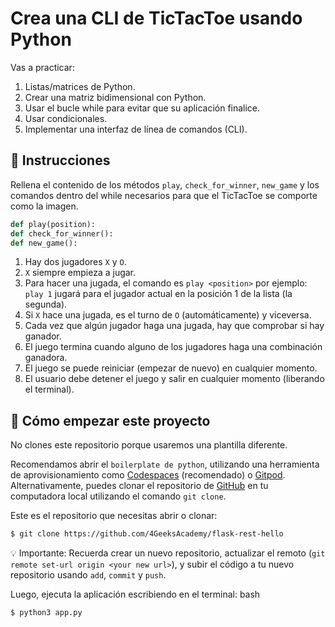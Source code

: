 <!--hide-->
# Crea una CLI de TicTacToe usando Python
<!--endhide-->

Vas a practicar:
1. Listas/matrices de Python.
2. Crear una matriz bidimensional con Python.
3. Usar el bucle while para evitar que su aplicación finalice.
4. Usar condicionales.
5. Implementar una interfaz de línea de comandos (CLI).

## 📝 Instrucciones

Rellena el contenido de los métodos `play`, `check_for_winner`, `new_game` y los comandos dentro del while necesarios para que el TicTacToe se comporte como la imagen.

```python
def play(position):
def check_for_winner():
def new_game():
```

1. Hay dos jugadores `X` y `O`.
2. `X` siempre empieza a jugar.
3. Para hacer una jugada, el comando es `play <position>` por ejemplo: `play 1` jugará para el jugador actual en la posición 1 de la lista (la segunda).
4. Si `X` hace una jugada, es el turno de `O` (automáticamente) y viceversa.
4. Cada vez que algún jugador haga una jugada, hay que comprobar si hay ganador.
5. El juego termina cuando alguno de los jugadores haga una combinación ganadora.
6. El juego se puede reiniciar (empezar de nuevo) en cualquier momento.
7. El usuario debe detener el juego y salir en cualquier momento (liberando el terminal).

<onlyfor saas="false" withBanner="false">
  
## 🌱 Cómo empezar este proyecto

No clones este repositorio porque usaremos una plantilla diferente.  

Recomendamos abrir el `boilerplate de python`,  utilizando una herramienta de aprovisionamiento como [Codespaces](https://4geeks.com/es/lesson/tutorial-de-github-codespaces) (recomendado) o [Gitpod](https://4geeks.com/lesson/how-to-use-gitpod). Alternativamente, puedes clonar el repositorio de [GitHub](https://4geeks.com/es/how-to/como-clonar-un-repositorio-de-github) en tu computadora local utilizando el comando `git clone`.  

Este es el repositorio que necesitas abrir o clonar:  

```sh
$ git clone https://github.com/4GeeksAcademy/flask-rest-hello
```

💡 Importante: Recuerda crear un nuevo repositorio, actualizar el remoto (`git remote set-url origin <your new url>`), y subir el código a tu nuevo repositorio usando `add`, `commit` y `push`.

Luego, ejecuta la aplicación escribiendo en el terminal:
bash

```bash
$ python3 app.py
```
</onlyfor>










